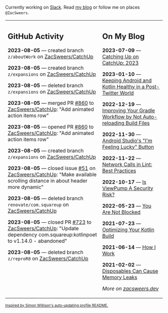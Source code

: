 Currently working on [Slack](https://slack.com/). Read [my blog](https://zacsweers.dev/) or follow me on places `@ZacSweers`.

<table><tr><td valign="top" width="60%">

## GitHub Activity
<!-- githubActivity starts -->
**2023-08-05** — created branch `z/aboutWork` on [ZacSweers/CatchUp](https://github.com/ZacSweers/CatchUp)

**2023-08-05** — created branch `z/expansions` on [ZacSweers/CatchUp](https://github.com/ZacSweers/CatchUp)

**2023-08-05** — deleted branch `z/expansions` on [ZacSweers/CatchUp](https://github.com/ZacSweers/CatchUp)

**2023-08-05** — merged PR [#860](https://github.com/ZacSweers/CatchUp/pull/860) to [ZacSweers/CatchUp](https://github.com/ZacSweers/CatchUp): "Add animated action items row"

**2023-08-05** — opened PR [#860](https://github.com/ZacSweers/CatchUp/pull/860) to [ZacSweers/CatchUp](https://github.com/ZacSweers/CatchUp): "Add animated action items row"

**2023-08-05** — created branch `z/expansions` on [ZacSweers/CatchUp](https://github.com/ZacSweers/CatchUp)

**2023-08-05** — closed issue [#51](https://github.com/ZacSweers/CatchUp/issues/51) on [ZacSweers/CatchUp](https://github.com/ZacSweers/CatchUp): "Make available scrolling distance in about header more dynamic"

**2023-08-05** — deleted branch `renovate/com.squareup` on [ZacSweers/CatchUp](https://github.com/ZacSweers/CatchUp)

**2023-08-05** — closed PR [#723](https://github.com/ZacSweers/CatchUp/pull/723) to [ZacSweers/CatchUp](https://github.com/ZacSweers/CatchUp): "Update dependency com.squareup:kotlinpoet to v1.14.0 - abandoned"

**2023-08-05** — deleted branch `z/reproR8` on [ZacSweers/CatchUp](https://github.com/ZacSweers/CatchUp)
<!-- githubActivity ends -->
</td><td valign="top" width="40%">

## On My Blog
<!-- blog starts -->
**2023-07-09** — [Catching Up on CatchUp: 2023](https://www.zacsweers.dev/catching-up-on-catchup-2023/)

**2023-01-10** — [Keeping Android and Kotlin Healthy in a Post-Twitter World](https://www.zacsweers.dev/keeping-android-healthy/)

**2022-12-19** — [Improving Your Gradle Workflow by Not Auto-reloading Build Files](https://www.zacsweers.dev/improving-your-workflow-by-not-auto-reloading-build-files/)

**2022-11-30** — [Android Studio's "I'm Feeling Lucky" Button](https://www.zacsweers.dev/android-studios-im-feeling-lucky-button/)

**2022-11-22** — [Network Calls in Lint: Best Practices](https://www.zacsweers.dev/network-calls-in-lint-best-practices/)

**2022-10-17** — [Is ViewPump A Security Risk?](https://www.zacsweers.dev/is-viewpump-a-security-risk/)

**2022-05-23** — [You Are Not Blocked](https://www.zacsweers.dev/you-are-not-blocked/)

**2021-07-23** — [Optimizing Your Kotlin Build](https://www.zacsweers.dev/optimizing-your-kotlin-build/)

**2021-06-14** — [How I Work](https://www.zacsweers.dev/how-i-work/)

**2021-02-02** — [Disposables Can Cause Memory Leaks](https://www.zacsweers.dev/disposables-can-cause-memory-leaks/)
<!-- blog ends -->
_More on [zacsweers.dev](https://zacsweers.dev/)_
</td></tr></table>

<sub><a href="https://simonwillison.net/2020/Jul/10/self-updating-profile-readme/">Inspired by Simon Willison's auto-updating profile README.</a></sub>